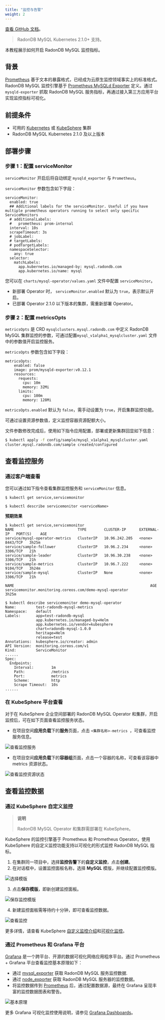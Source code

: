```yaml
---
title: "监控与告警"
weight: 2
---
```


[查看 GitHub 文档](https://github.com/radondb/radondb-mysql-kubernetes/blob/main/docs/zh-cn/deploy_monitoring.md)。

> RadonDB MySQL Kubernetes 2.1.0+ 支持。

本教程展示如何开启 RadonDB MySQL 监控指标。

## 背景
[Prometheus](https://prometheus.io/) 基于文本的暴露格式，已经成为云原生监控领域事实上的标准格式。
RadonDB MySQL 监控引擎基于 [Prometheus MySQLd Exporter](https://github.com/prometheus/mysqld_exporter) 定义。通过 `mysqld-exporter` 抓取 RadonDB MySQL 服务指标，再通过接入第三方应用平台实现监控指标可视化。

## 前提条件

- 可用的 [Kubernetes](../../install/kubernetes) 或 [KubeSphere](../../install/kubesphere) 集群
- RadonDB MySQL Kubernetes 2.1.0 及以上版本

## 部署步骤

### 步骤 1：配置 serviceMonitor

`serviceMonitor` 开启后将自动绑定 `mysqld_exporter` 与 `Prometheus`。

`serviceMonitor` 参数包含如下字段：

```plain
serviceMonitor:
  enabled: true
  ## Additional labels for the serviceMonitor. Useful if you have multiple prometheus operators running to select only specific ServiceMonitors
  # additionalLabels:
  #   prometheus: prom-internal
  interval: 10s
  scrapeTimeout: 3s
  # jobLabel:
  # targetLabels:
  # podTargetLabels:
  namespaceSelector:
    any: true
  selector:
    matchLabels:
      app.kubernetes.io/managed-by: mysql.radondb.com
      app.kubernetes.io/name: mysql
```

您可以在 `charts/mysql-operator/values.yaml` 文件中配置 `serviceMonitor`。

- 新部署 Operator 时， `serviceMonitor.enabled` 默认为 `true`，表示默认开启。
- 已部署 Operator 2.1.0 以下版本的集群，需重新部署 Operator。

### 步骤 2：配置 metricsOpts

`metricsOpts` 是 CRD `mysqlclusters.mysql.radondb.com` 中定义 RadonDB MySQL 集群监控的参数，可通过配置`mysql_v1alpha1_mysqlcluster.yaml` 文件中的参数值开启监控服务。

`metricsOpts` 参数包含如下字段：

```plain
metricsOpts:
    enabled: false  
    image: prom/mysqld-exporter:v0.12.1
    resources:
      requests:
        cpu: 10m
        memory: 32Mi
      limits:
        cpu: 100m
        memory: 128Mi
```

`metricsOpts.enabled` 默认为 `false`，需手动设置为 `true`，开启集群监控功能。

可通过设置资源参数值，定义监控容器资源配额大小。

文件参数修改完成后，使用如下指令应用配置，部署或更新集群回显如下信息：

```bash
$ kubectl apply -f config/sample/mysql_v1alpha1_mysqlcluster.yaml
cluster.mysql.radondb.com/sample created/configured
```

## 查看监控服务

### 通过客户端查看

您可以通过如下指令查看集群监控服务和 `serviceMonitor` 信息。

```plain
$ kubectl get service,servicemonitor

$ kubectl describe servicemonitor <serviceName>
```

**预期效果**

```plain
$ kubectl get service,servicemonitor
NAME                             TYPE        CLUSTER-IP      EXTERNAL-IP   PORT(S)    AGE
service/mysql-operator-metrics   ClusterIP   10.96.242.205   <none>        8443/TCP   3h25m
service/sample-follower          ClusterIP   10.96.2.234     <none>        3306/TCP   21h
service/sample-leader            ClusterIP   10.96.30.238    <none>        3306/TCP   21h
service/sample-metrics           ClusterIP   10.96.7.222     <none>        9104/TCP   3h24m
service/sample-mysql             ClusterIP   None            <none>        3306/TCP   21h

NAME                                                              AGE
servicemonitor.monitoring.coreos.com/demo-mysql-operator          3h25m

$ kubectl describe servicemonitor demo-mysql-operator 
Name:         test-radondb-mysql-metrics
Namespace:    default
Labels:       app=test-radondb-mysql
              app.kubernetes.io/managed-by=Helm
              app.kubernetes.io/vendor=kubesphere
              chart=radondb-mysql-1.0.0
              heritage=Helm
              release=test
Annotations:  kubesphere.io/creator: admin
API Version:  monitoring.coreos.com/v1
Kind:         ServiceMonitor
......
Spec:
  Endpoints:
    Interval:        1m
    Path:            /metrics
    Port:            metrics
    Scheme:          http
    Scrape Timeout:  10s
......
```

### 在 KubeSphere 平台查看

对于在 KubeSphere 企业空间部署的 RadonDB MySQL Operator 和集群，开启监控后，可在如下页面查看监控服务状态。

- 在项目空间**应用负载**下的**服务**页面，点击 `<集群名称>-metrics `，可查看监控服务信息。

![查看监控服务](https://dbg-files.pek3b.qingstor.com/radondb_website/docs/features/monitoring/monitor_service.png)

- 在项目空间**应用负载**下的**容器组**页面，点击一个容器的名称，可查看该容器中 metrics 资源状态。

![查看监控资源状态](https://dbg-files.pek3b.qingstor.com/radondb_website/docs/features/monitoring/pod_metrics.png)

## 查看监控数据

### 通过 KubeSphere 自定义监控

> **说明**
> 
> RadonDB MySQL Operator 和集群需部署在 KubeSphere。

KubeSphere 的监控引擎基于 Prometheus 和 Prometheus Operator。使用 KubeSphere 的自定义监控功能支持以可视化的形式监控 RadonDB MySQL 指标。

1. 在集群同一项目中，选择**监控告警**下的**自定义监控**，点击**创建**。
2. 在对话框中，设置监控面板名称，选择 **MySQL** 模版，并继续配置监控模版。

![选择模版](https://dbg-files.pek3b.qingstor.com/radondb_website/docs/features/monitoring/mysql_exporter.png)

3. 点击**保存模版**，即新创建监控面板。

![保存监控模版](https://dbg-files.pek3b.qingstor.com/radondb_website/docs/features/monitoring/config_dashboard.png)

4. 新建监控面板需等待约十分钟，即可查看监控数据。

![查看监控](https://dbg-files.pek3b.qingstor.com/radondb_website/docs/features/monitoring/monitor_overview.png)

更多详情，请查看 KubeSphere [自定义监控介绍](https://kubesphere.io/zh/docs/project-user-guide/custom-application-monitoring/introduction/)和[可视化监控](https://kubesphere.io/zh/docs/project-user-guide/custom-application-monitoring/visualization/overview/)。

### 通过 Prometheus 和 Grafana 平台

[Grafana](https://github.com/grafana/grafana) 是一个跨平台、开源的数据可视化网络应用程序平台。通过 Prometheus + Grafana 平台查看监控基本原理如下：

- 通过 [mysql_exporter](https://github.com/prometheus/mysqld_exporter) 获取 RadonDB MySQL 服务监控数据.
- 通过 [node_exporter](https://github.com/prometheus/node_exporter) 获取 RadonDB MySQL 服务器的监控数据。
- 将监控数据传到 [Prometheus](https://prometheus.io/download/) 后，通过配置数据源，最终在 Grafana 呈现丰富的监控数据图表和警告。

![基本原理](https://dbg-files.pek3b.qingstor.com/radondb_website/docs/features/monitoring/prometheus_grafana.png)

更多 Grafana 可视化监控使用说明，请参见 [Grafana Dashboards](https://grafana.com/docs/grafana/latest/dashboards/)。